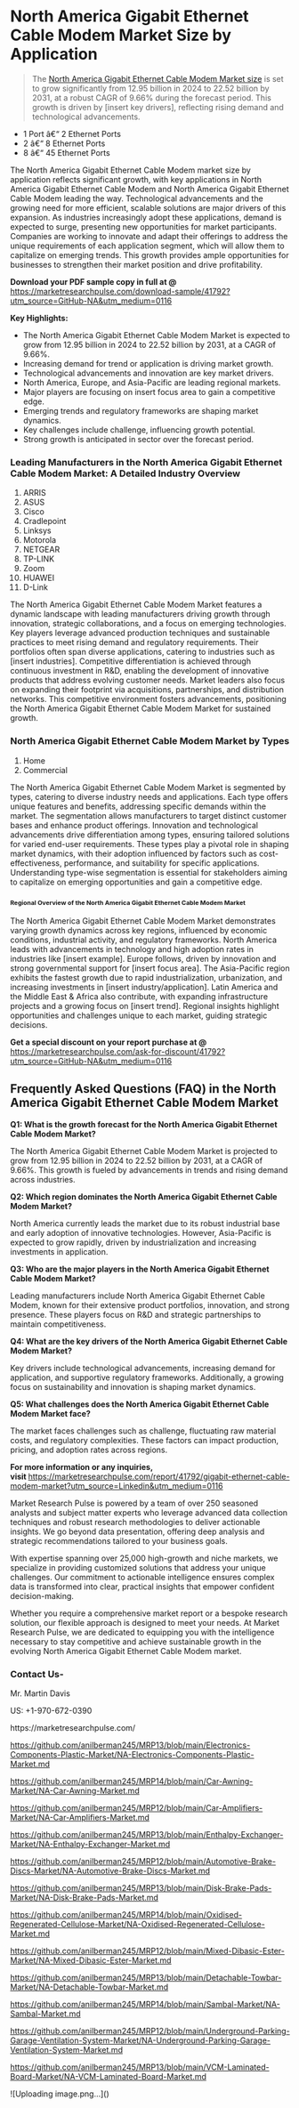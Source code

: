 <h1>North America Gigabit Ethernet Cable Modem Market&nbsp;Size by Application</h1><blockquote><p>The <a href="https://marketresearchpulse.com/download-sample/41792?utm_source=GitHub-NA&amp;utm_medium=0116">North America Gigabit Ethernet Cable Modem Market size</a> is set to grow significantly from 12.95 billion in 2024 to 22.52 billion by 2031, at a robust CAGR of 9.66% during the forecast period. This growth is driven by [insert key drivers], reflecting rising demand and technological advancements.</p></blockquote><ul><li>1 Port â€“ 2 Ethernet Ports <li> 2 â€“ 8 Ethernet Ports <li> 8 â€“ 45 Ethernet Ports</li></ul><p>The North America Gigabit Ethernet Cable Modem market size by application reflects significant growth, with key applications in North America Gigabit Ethernet Cable Modem and North America Gigabit Ethernet Cable Modem leading the way. Technological advancements and the growing need for more efficient, scalable solutions are major drivers of this expansion. As industries increasingly adopt these applications, demand is expected to surge, presenting new opportunities for market participants. Companies are working to innovate and adapt their offerings to address the unique requirements of each application segment, which will allow them to capitalize on emerging trends. This growth provides ample opportunities for businesses to strengthen their market position and drive profitability.</p><p><strong>Download your PDF sample copy in full at @ </strong><a href="https://marketresearchpulse.com/download-sample/41792?utm_source=GitHub-NA&amp;utm_medium=0116">https://marketresearchpulse.com/download-sample/41792?utm_source=GitHub-NA&amp;utm_medium=0116</a></p><p><strong>Key Highlights: </strong></p><ul><li>The North America Gigabit Ethernet Cable Modem Market is expected to grow from 12.95 billion in 2024 to 22.52 billion by 2031, at a CAGR of 9.66%.</li><li>Increasing demand for trend or application is driving market growth.</li><li>Technological advancements and innovation are key market drivers.</li><li>North America, Europe, and Asia-Pacific are leading regional markets.</li><li>Major players are focusing on insert focus area to gain a competitive edge.</li><li>Emerging trends and regulatory frameworks are shaping market dynamics.</li><li>Key challenges include challenge, influencing growth potential.</li><li>Strong growth is anticipated in sector over the forecast period.</li></ul><h3>Leading Manufacturers in the North America Gigabit Ethernet Cable Modem Market: A Detailed Industry Overview</h3><ol><li>ARRIS</li><li>ASUS</li><li>Cisco</li><li>Cradlepoint</li><li>Linksys</li><li>Motorola</li><li>NETGEAR</li><li>TP-LINK</li><li>Zoom</li><li>HUAWEI</li><li>D-Link</li></ol><div class="flex max-w-full flex-col flex-grow"><div class="min-h-8 text-message flex w-full flex-col items-end gap-2 whitespace-normal break-words [.text-message+&amp;]:mt-5" dir="auto" data-message-author-role="assistant" data-message-id="fd8432e4-4910-450d-b182-61b7bfb0a01f" data-message-model-slug="gpt-4o"><div class="flex w-full flex-col gap-1 empty:hidden first:pt-[3px]"><div class="markdown prose w-full break-words dark:prose-invert light"><p>The North America Gigabit Ethernet Cable Modem Market features a dynamic landscape with leading manufacturers driving growth through innovation, strategic collaborations, and a focus on emerging technologies. Key players leverage advanced production techniques and sustainable practices to meet rising demand and regulatory requirements. Their portfolios often span diverse applications, catering to industries such as [insert industries]. Competitive differentiation is achieved through continuous investment in R&amp;D, enabling the development of innovative products that address evolving customer needs. Market leaders also focus on expanding their footprint via acquisitions, partnerships, and distribution networks. This competitive environment fosters advancements, positioning the North America Gigabit Ethernet Cable Modem Market for sustained growth.</p></div></div></div></div><h3>North America Gigabit Ethernet Cable Modem Market by Types</h3><ol><li>Home <li> Commercial</li></ol><div class="flex max-w-full flex-col flex-grow"><div class="min-h-8 text-message flex w-full flex-col items-end gap-2 whitespace-normal break-words [.text-message+&amp;]:mt-5" dir="auto" data-message-author-role="assistant" data-message-id="084470be-0bb7-4664-bddf-5156b4f41249" data-message-model-slug="gpt-4o-mini"><div class="flex w-full flex-col gap-1 empty:hidden first:pt-[3px]"><div class="markdown prose w-full break-words dark:prose-invert light"><p>The North America Gigabit Ethernet Cable Modem Market is segmented by types, catering to diverse industry needs and applications. Each type offers unique features and benefits, addressing specific demands within the market. The segmentation allows manufacturers to target distinct customer bases and enhance product offerings. Innovation and technological advancements drive differentiation among types, ensuring tailored solutions for varied end-user requirements. These types play a pivotal role in shaping market dynamics, with their adoption influenced by factors such as cost-effectiveness, performance, and suitability for specific applications. Understanding type-wise segmentation is essential for stakeholders aiming to capitalize on emerging opportunities and gain a competitive edge.</p></div></div></div></div><h3><span style="font-size: 11px;">Regional Overview of the North America Gigabit Ethernet Cable Modem Market</span></h3><div class="flex max-w-full flex-col flex-grow"><div class="min-h-8 text-message flex w-full flex-col items-end gap-2 whitespace-normal break-words [.text-message+&amp;]:mt-5" dir="auto" data-message-author-role="assistant" data-message-id="e9038762-ce64-4e30-91c9-9bd413514231" data-message-model-slug="gpt-4o-mini"><div class="flex w-full flex-col gap-1 empty:hidden first:pt-[3px]"><div class="markdown prose w-full break-words dark:prose-invert light"><p>The North America Gigabit Ethernet Cable Modem Market demonstrates varying growth dynamics across key regions, influenced by economic conditions, industrial activity, and regulatory frameworks. North America leads with advancements in technology and high adoption rates in industries like [insert example]. Europe follows, driven by innovation and strong governmental support for [insert focus area]. The Asia-Pacific region exhibits the fastest growth due to rapid industrialization, urbanization, and increasing investments in [insert industry/application]. Latin America and the Middle East &amp; Africa also contribute, with expanding infrastructure projects and a growing focus on [insert trend]. Regional insights highlight opportunities and challenges unique to each market, guiding strategic decisions.</p></div></div></div></div><p><strong>Get a special discount on your report purchase at @ </strong><a href="https://marketresearchpulse.com/ask-for-discount/41792?utm_source=GitHub-NA&amp;utm_medium=0116">https://marketresearchpulse.com/ask-for-discount/41792?utm_source=GitHub-NA&amp;utm_medium=0116</a></p><h2>Frequently Asked Questions (FAQ) in the North America Gigabit Ethernet Cable Modem Market</h2><p><strong>Q1: What is the growth forecast for the North America Gigabit Ethernet Cable Modem Market?</strong></p><p>The North America Gigabit Ethernet Cable Modem Market is projected to grow from 12.95 billion in 2024 to 22.52 billion by 2031, at a CAGR of 9.66%. This growth is fueled by advancements in trends and rising demand across industries.</p><p><strong>Q2: Which region dominates the North America Gigabit Ethernet Cable Modem Market?</strong></p><p>North America currently leads the market due to its robust industrial base and early adoption of innovative technologies. However, Asia-Pacific is expected to grow rapidly, driven by industrialization and increasing investments in application.</p><p><strong>Q3: Who are the major players in the North America Gigabit Ethernet Cable Modem Market?</strong></p><p>Leading manufacturers include North America Gigabit Ethernet Cable Modem, known for their extensive product portfolios, innovation, and strong presence. These players focus on R&amp;D and strategic partnerships to maintain competitiveness.</p><p><strong>Q4: What are the key drivers of the North America Gigabit Ethernet Cable Modem Market?</strong></p><p>Key drivers include technological advancements, increasing demand for application, and supportive regulatory frameworks. Additionally, a growing focus on sustainability and innovation is shaping market dynamics.</p><p><strong>Q5: What challenges does the North America Gigabit Ethernet Cable Modem Market face?</strong></p><p>The market faces challenges such as challenge, fluctuating raw material costs, and regulatory complexities. These factors can impact production, pricing, and adoption rates across regions.</p><p><strong>For more information or any inquiries, visit&nbsp;</strong><a href="https://marketresearchpulse.com/report/41792/gigabit-ethernet-cable-modem-market?utm_source=Linkedin&utm_medium=0116">https://marketresearchpulse.com/report/41792/gigabit-ethernet-cable-modem-market?utm_source=Linkedin&utm_medium=0116</a></p><p>Market Research Pulse is powered by a team of over 250 seasoned analysts and subject matter experts who leverage advanced data collection techniques and robust research methodologies to deliver actionable insights. We go beyond data presentation, offering deep analysis and strategic recommendations tailored to your business goals.</p><p>With expertise spanning over 25,000 high-growth and niche markets, we specialize in providing customized solutions that address your unique challenges. Our commitment to actionable intelligence ensures complex data is transformed into clear, practical insights that empower confident decision-making.</p><p>Whether you require a comprehensive market report or a bespoke research solution, our flexible approach is designed to meet your needs. At Market Research Pulse, we are dedicated to equipping you with the intelligence necessary to stay competitive and achieve sustainable growth in the evolving North America Gigabit Ethernet Cable Modem market.</p><h3><strong>Contact Us-</strong></h3><p>Mr. Martin Davis</p><p>US: +1-970-672-0390</p><p>https://marketresearchpulse.com/</p><p><a href="https://github.com/anilberman245/MRP13/blob/main/Electronics-Components-Plastic-Market/NA-Electronics-Components-Plastic-Market.md">https://github.com/anilberman245/MRP13/blob/main/Electronics-Components-Plastic-Market/NA-Electronics-Components-Plastic-Market.md</a></p><p><a href="https://github.com/anilberman245/MRP14/blob/main/Car-Awning-Market/NA-Car-Awning-Market.md">https://github.com/anilberman245/MRP14/blob/main/Car-Awning-Market/NA-Car-Awning-Market.md</a></p><p><a href="https://github.com/anilberman245/MRP12/blob/main/Car-Amplifiers-Market/NA-Car-Amplifiers-Market.md">https://github.com/anilberman245/MRP12/blob/main/Car-Amplifiers-Market/NA-Car-Amplifiers-Market.md</a></p><p><a href="https://github.com/anilberman245/MRP13/blob/main/Enthalpy-Exchanger-Market/NA-Enthalpy-Exchanger-Market.md">https://github.com/anilberman245/MRP13/blob/main/Enthalpy-Exchanger-Market/NA-Enthalpy-Exchanger-Market.md</a></p><p><a href="https://github.com/anilberman245/MRP12/blob/main/Automotive-Brake-Discs-Market/NA-Automotive-Brake-Discs-Market.md">https://github.com/anilberman245/MRP12/blob/main/Automotive-Brake-Discs-Market/NA-Automotive-Brake-Discs-Market.md</a></p><p><a href="https://github.com/anilberman245/MRP13/blob/main/Disk-Brake-Pads-Market/NA-Disk-Brake-Pads-Market.md">https://github.com/anilberman245/MRP13/blob/main/Disk-Brake-Pads-Market/NA-Disk-Brake-Pads-Market.md</a></p><p><a href="https://github.com/anilberman245/MRP14/blob/main/Oxidised-Regenerated-Cellulose-Market/NA-Oxidised-Regenerated-Cellulose-Market.md">https://github.com/anilberman245/MRP14/blob/main/Oxidised-Regenerated-Cellulose-Market/NA-Oxidised-Regenerated-Cellulose-Market.md</a></p><p><a href="https://github.com/anilberman245/MRP12/blob/main/Mixed-Dibasic-Ester-Market/NA-Mixed-Dibasic-Ester-Market.md">https://github.com/anilberman245/MRP12/blob/main/Mixed-Dibasic-Ester-Market/NA-Mixed-Dibasic-Ester-Market.md</a></p><p><a href="https://github.com/anilberman245/MRP13/blob/main/Detachable-Towbar-Market/NA-Detachable-Towbar-Market.md">https://github.com/anilberman245/MRP13/blob/main/Detachable-Towbar-Market/NA-Detachable-Towbar-Market.md</a></p><p><a href="https://github.com/anilberman245/MRP14/blob/main/Sambal-Market/NA-Sambal-Market.md">https://github.com/anilberman245/MRP14/blob/main/Sambal-Market/NA-Sambal-Market.md</a></p><p><a href="https://github.com/anilberman245/MRP12/blob/main/Underground-Parking-Garage-Ventilation-System-Market/NA-Underground-Parking-Garage-Ventilation-System-Market.md">https://github.com/anilberman245/MRP12/blob/main/Underground-Parking-Garage-Ventilation-System-Market/NA-Underground-Parking-Garage-Ventilation-System-Market.md</a></p><p><a href="https://github.com/anilberman245/MRP13/blob/main/VCM-Laminated-Board-Market/NA-VCM-Laminated-Board-Market.md">https://github.com/anilberman245/MRP13/blob/main/VCM-Laminated-Board-Market/NA-VCM-Laminated-Board-Market.md</a></p>
![Uploading image.png…]()
